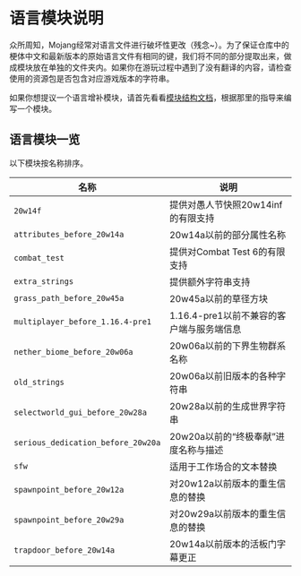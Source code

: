 # 语言模块说明

众所周知，Mojang经常对语言文件进行破坏性更改（残念~）。为了保证仓库中的梗体中文和最新版本的原始语言文件有相同的键，我们将不同的部分提取出来，做成模块放在单独的文件夹内。如果你在游玩过程中遇到了没有翻译的内容，请检查使用的资源包是否包含对应游戏版本的字符串。

如果你想提议一个语言增补模块，请首先看看[模块结构文档](https://github.com/Teahouse-Studios/mcwzh-meme-resourcepack/wiki/%E6%A8%A1%E5%9D%97%E7%BB%93%E6%9E%84%E6%96%87%E6%A1%A3)，根据那里的指导来编写一个模块。

## 语言模块一览

以下模块按名称排序。

| 名称 | 说明 |
| ---- | ---- |
| `20w14f` | 提供对愚人节快照20w14inf的有限支持 |
| `attributes_before_20w14a` | 20w14a以前的部分属性名称 |
| `combat_test` | 提供对Combat Test 6的有限支持 |
| `extra_strings`| 提供额外字符串支持 |
| `grass_path_before_20w45a` | 20w45a以前的草径方块 |
| `multiplayer_before_1.16.4-pre1` | 1.16.4-pre1以前不兼容的客户端与服务端信息 |
| `nether_biome_before_20w06a` | 20w06a以前的下界生物群系名称 |
| `old_strings` | 20w06a以前旧版本的各种字符串 |
| `selectworld_gui_before_20w28a` | 20w28a以前的生成世界字符串 |
| `serious_dedication_before_20w20a` | 20w20a以前的“终极奉献”进度名称与描述|
| `sfw` | 适用于工作场合的文本替换 |
| `spawnpoint_before_20w12a` | 对20w12a以前版本的重生信息的替换 |
| `spawnpoint_before_20w29a` | 对20w29a以前版本的重生信息的替换 |
| `trapdoor_before_20w14a` | 20w14a以前版本的活板门字幕更正 |
